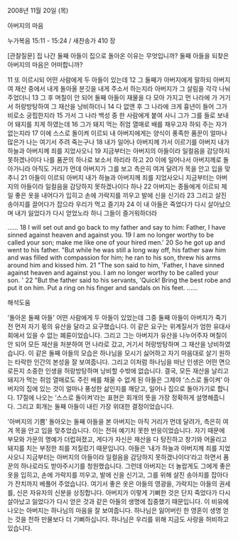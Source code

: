 2008년 11월 20일 (목)

아버지의 마음



누가복음 15:11 - 15:24 / 새찬송가 410 장


[관찰질문]
집 나간 둘째 아들이 집으로 돌아온 이유는 무엇입니까? 
둘째 아들을 되찾은 아버지의 마음은 어떠합니까? 

11 또 이르시되 어떤 사람에게 두 아들이 있는데 
12 그 둘째가 아버지에게 말하되 아버지여 재산 중에서 내게 돌아올 분깃을 내게 주소서 하는지라 아버지가 그 살림을 각각 나눠 주었더니 
13 그 후 며칠이 안 되어 둘째 아들이 재물을 다 모아 가지고 먼 나라에 가 거기서 허랑방탕하여 그 재산을 낭비하더니 
14 다 없앤 후 그 나라에 크게 흉년이 들어 그가 비로소 궁핍한지라 
15 가서 그 나라 백성 중 한 사람에게 붙여 사니 그가 그를 들로 보내어 돼지를 치게 하였는데 
16 그가 돼지 먹는 쥐엄 열매로 배를 채우고자 하되 주는 자가 없는지라 
17 이에 스스로 돌이켜 이르되 내 아버지에게는 양식이 풍족한 품꾼이 얼마나 많은가 나는 여기서 주려 죽는구나 
18 내가 일어나 아버지께 가서 이르기를 아버지 내가 하늘과 아버지께 죄를 지었사오니 
19 지금부터는 아버지의 아들이라 일컬음을 감당하지 못하겠나이다 나를 품꾼의 하나로 보소서 하리라 하고 
20 이에 일어나서 아버지께로 돌아가니라 아직도 거리가 먼데 아버지가 그를 보고 측은히 여겨 달려가 목을 안고 입을 맞추니 
21 아들이 이르되 아버지 내가 하늘과 아버지께 죄를 지었사오니 지금부터는 아버지의 아들이라 일컬음을 감당하지 못하겠나이다 하나 
22 아버지는 종들에게 이르되 제일 좋은 옷을 내어다가 입히고 손에 가락지를 끼우고 발에 신을 신기라 
23 그리고 살진 송아지를 끌어다가 잡으라 우리가 먹고 즐기자 
24 이 내 아들은 죽었다가 다시 살아났으며 내가 잃었다가 다시 얻었노라 하니 그들이 즐거워하더라

......
18 I will set out and go back to my father and say to him: Father, I have sinned against heaven and against you. 
19 I am no longer worthy to be called your son; make me like one of your hired men.' 
20 So he got up and went to his father. "But while he was still a long way off, his father saw him and was filled with compassion for him; he ran to his son, threw his arms around him and kissed him. 
21 "The son said to him, 'Father, I have sinned against heaven and against you. I am no longer worthy to be called your son. ' 
22 "But the father said to his servants, 'Quick! Bring the best robe and put it on him. Put a ring on his finger and sandals on his feet. 
......

해석도움





'돌아온 둘째 아들'
 어떤 사람에게 두 아들이 있었는데 그중 둘째 아들이 아버지가 죽기 전 먼저 자기 몫의 유산을 달라고 요구했습니다. 이 같은 요구는 위계질서가 엄한 유대사회에서 있을 수 없는 폐륜이었습니다. 그리고 그는 아버지가 유산을 나누어주자 며칠이 안 되어 모든 재산을 처분하여 먼 나라로 갔고, 거기서 허랑방탕하며 그 재산을 낭비하였습니다. 이 같은 둘째 아들의 모습은 하나님을 모시기 싫어하고 자기 마음대로 살기 원하는 타락한 인간의 본성을 잘 보여줍니다. 그리고 이처럼 하나님을 떠난 인생은 어떤 면으로든지 소중한 인생을 허랑방탕하며 낭비할 수밖에 없습니다. 결국, 모든 재산을 날리고 돼지가 먹는 쥐엄 열매로도 주린 배를 채울 수 없게 된 아들은 그제야 ‘스스로 돌이켜’ 아버지의 집에 있는 것이 얼마나 풍성한 삶인지를 깨닫고, 일어나 집으로 돌아가기로 합니다. 17절에 나오는 ‘스스로 돌이켜’라는 표현은 회개의 뜻을 가장 정확하게 설명해줍니다. 그리고 회개는 둘째 아들이 내린 가장 위대한 결정이었습니다.     

'아버지의 기쁨'
 돌아오는 둘째 아들을 본 아버지는 아직 거리가 먼데 달려가, 측은히 여겨 목을 안고 입을 맞추었습니다. 이는 전혀 예기치 못한 반응이었습니다. 자기 때문에 부모와 가문의 명예가 더럽혀졌고, 게다가 자신은 재산을 다 탕진하고 창기와 어울리고 돼지를 치는 부정한 죄를 저질렀기 때문입니다. 아들은 ‘내가 하늘과 아버지께 죄를 지었사오니 지금부터는 아버지의 아들이라 일컬음을 감당하지 못하겠나이다’라고 하면서 품꾼의 하나로라도 받아주시기를 청원했습니다. 그런데 아버지는 더 놀랍게도 그에게 좋은 옷을 입히고, 손에 가락지를 끼우고, 발에 신을 신기고, 그를 위해 살진 송아지를 잡아다가 잔치까지 베풀어 주었습니다. 여기서 좋은 옷은 아들의 영광을, 가락지는 아들의 권세를, 신은 자유자의 신분을 상징합니다. 아버지가 이렇게 기뻐한 것은 단지 죽었다가 다시 살아났고 잃었다가 다시 얻은 것과 같은 아들의 생명에 집중했기 때문입니다. 이 비유에 나오는 아버지는 하나님의 마음을 잘 보여줍니다. 하나님은 잃어버린 한 영혼이 생명 얻는 것을 천하 만물보다 더 기뻐하십니다. 하나님은 우리를 위해 지금도 사랑을 허비하고 있습니다.